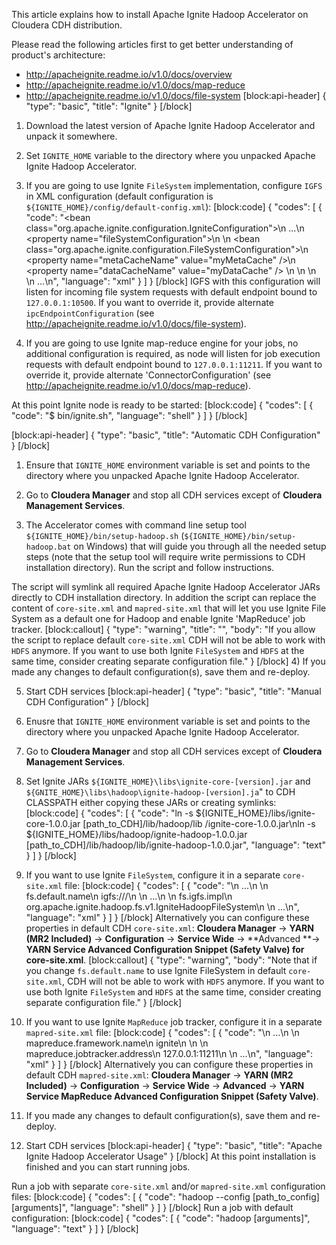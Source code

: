 This article explains how to install Apache Ignite Hadoop Accelerator on Cloudera CDH distribution.

Please read the following articles first to get better understanding of product's architecture:
* http://apacheignite.readme.io/v1.0/docs/overview
* http://apacheignite.readme.io/v1.0/docs/map-reduce
* http://apacheignite.readme.io/v1.0/docs/file-system
[block:api-header]
{
  "type": "basic",
  "title": "Ignite"
}
[/block]
1) Download the latest version of Apache Ignite Hadoop Accelerator and unpack it somewhere.

2) Set `IGNITE_HOME` variable to the directory where you unpacked Apache Ignite Hadoop Accelerator.

3) If you are going to use Ignite `FileSystem` implementation, configure `IGFS` in XML configuration (default configuration is `${IGNITE_HOME}/config/default-config.xml`):
[block:code]
{
  "codes": [
    {
      "code": "<bean class=\"org.apache.ignite.configuration.IgniteConfiguration\">\n  ...\n  <property name=\"fileSystemConfiguration\">\n    <list>\n      <bean class=\"org.apache.ignite.configuration.FileSystemConfiguration\">\n        <property name=\"metaCacheName\" value=\"myMetaCache\" />\n        <property name=\"dataCacheName\" value=\"myDataCache\" />       \n      </bean>\n    </list>    \n  </property>\n  ...\n</bean>",
      "language": "xml"
    }
  ]
}
[/block]
IGFS with this configuration will listen for incoming file system requests with default endpoint bound to `127.0.0.1:10500`. 
If you want to override it, provide alternate `ipcEndpointConfiguration`  (see http://apacheignite.readme.io/v1.0/docs/file-system).

4) If you are going to use Ignite map-reduce engine for your jobs, no additional configuration is required, as node will listen for job execution requests with default endpoint bound to `127.0.0.1:11211`. 
If you want to override it, provide alternate 'ConnectorConfiguration' (see http://apacheignite.readme.io/v1.0/docs/map-reduce).

At this point Ignite node is ready to be started:
[block:code]
{
  "codes": [
    {
      "code": "$ bin/ignite.sh",
      "language": "shell"
    }
  ]
}
[/block]

[block:api-header]
{
  "type": "basic",
  "title": "Automatic CDH Configuration"
}
[/block]
1) Ensure that `IGNITE_HOME` environment variable is set and points to the directory where you unpacked Apache Ignite Hadoop Accelerator.

2) Go to **Cloudera Manager** and stop all CDH services except of **Cloudera Management Services**.

3) The Accelerator comes with command line setup tool `${IGNITE_HOME}/bin/setup-hadoop.sh` (`${IGNITE_HOME}/bin/setup-hadoop.bat` on Windows) that will guide you through all the needed setup steps (note that the setup tool will require write permissions to CDH installation directory). Run the script and follow instructions.

The script will symlink all required Apache Ignite Hadoop Accelerator JARs directly to CDH installation directory.
In addition the script can replace the content of `core-site.xml` and `mapred-site.xml` that will let you use Ignite File System as a default one for Hadoop and enable Ignite 'MapReduce' job tracker.
[block:callout]
{
  "type": "warning",
  "title": "",
  "body": "If you allow the script to replace default `core-site.xml` CDH will not be able to work with `HDFS` anymore. If you want to use both Ignite `FileSystem` and `HDFS` at the same time, consider creating separate configuration file."
}
[/block]
4) If you made any changes to default configuration(s), save them and re-deploy.

5) Start CDH services
[block:api-header]
{
  "type": "basic",
  "title": "Manual CDH Configuration"
}
[/block]
1) Enusre that `IGNITE_HOME` environment variable is set and points to the directory where you unpacked Apache Ignite Hadoop Accelerator.

2) Go to **Cloudera Manager** and stop all CDH services except of **Cloudera Management Services**.

3) Set Ignite JARs `${IGNITE_HOME}\libs\ignite-core-[version].jar` and `${GNITE_HOME}\libs\hadoop\ignite-hadoop-[version].ja`" to CDH CLASSPATH either copying these JARs or creating symlinks:
[block:code]
{
  "codes": [
    {
      "code": "ln -s ${IGNITE_HOME}/libs/ignite-core-1.0.0.jar [path_to_CDH]/lib/hadoop/lib /ignite-core-1.0.0.jar\nln -s ${IGNITE_HOME}/libs/hadoop/ignite-hadoop-1.0.0.jar [path_to_CDH]/lib/hadoop/lib/ignite-hadoop-1.0.0.jar",
      "language": "text"
    }
  ]
}
[/block]
4) If you want to use Ignite `FileSystem`, configure it in a separate `core-site.xml` file:
[block:code]
{
  "codes": [
    {
      "code": "<configuration>\n  ...\n  <property>\n    <name>fs.default.name</name>\n    <value>igfs:///</value>\n  </property>\n  ...\n  <property>\n    <name>fs.igfs.impl</name>\n    <value>org.apache.ignite.hadoop.fs.v1.IgniteHadoopFileSystem</value>\n  </property>  \n  ...\n</configuration>",
      "language": "xml"
    }
  ]
}
[/block]
Alternatively you can configure these properties in default CDH `core-site.xml`: **Cloudera Manager** -> **YARN (MR2 Included)** -> **Configuration** -> **Service Wide** -> **Advanced **-> **YARN Service Advanced Configuration Snippet (Safety Valve) for core-site.xml**.
[block:callout]
{
  "type": "warning",
  "body": "Note that if you change `fs.default.name` to use Ignite FileSystem in default `core-site.xml`, CDH will not be able to work with `HDFS` anymore. If you want to use both Ignite `FileSystem` and `HDFS` at the same time, consider creating separate configuration file."
}
[/block]
5) If you want to use Ignite `MapReduce` job tracker, configure it in a separate `mapred-site.xml` file:
[block:code]
{
  "codes": [
    {
      "code": "<configuration>\n  ...\n  <property>\n    <name>mapreduce.framework.name</name>\n    <value>ignite</value>\n  </property>\n  <property>\n    <name>mapreduce.jobtracker.address</name>\n    <value>127.0.0.1:11211</value>\n  </property>\n  ...\n</configuration>",
      "language": "xml"
    }
  ]
}
[/block]
Alternatively you can configure these properties in default CDH `mapred-site.xml`: **Cloudera Manager** -> **YARN (MR2 Included)** -> **Configuration** -> **Service Wide** -> **Advanced** -> **YARN Service MapReduce Advanced Configuration Snippet (Safety Valve)**.

6) If you made any changes to default configuration(s), save them and re-deploy.

7) Start CDH services
[block:api-header]
{
  "type": "basic",
  "title": "Apache Ignite Hadoop Accelerator Usage"
}
[/block]
At this point installation is finished and you can start running jobs. 

Run a job with separate `core-site.xml` and/or `mapred-site.xml` configuration files:
[block:code]
{
  "codes": [
    {
      "code": "hadoop --config [path_to_config] [arguments]",
      "language": "shell"
    }
  ]
}
[/block]
Run a job with default configuration:
[block:code]
{
  "codes": [
    {
      "code": "hadoop [arguments]",
      "language": "text"
    }
  ]
}
[/block]